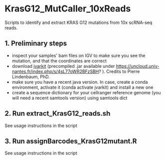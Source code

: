 # KrasG12_MutCaller_10xReads

Scripts to identify and extract KRAS G12 mutations from 10x scRNA-seq reads. 

## 1. Preliminary steps
* inspect your samples' bam files on IGV to make sure you see the mutation, and that the coordinates are correct
* download [jvarkit](https://github.com/lindenb/jvarkit) (precompiled .jar available under https://uncloud.univ-nantes.fr/index.php/s/4sL77oWR2BFzSBH? ). Credits to Pierre Lindenbaum, PhD.
* make sure you have a recent java version. In case, create a conda environment, activate it (conda activate jvarkit) and install a new one
* create a sequence dictionary for your cellranger reference genome (you will need a recent samtools version) using samtools dict

## 2. Run extract_KrasG12_reads.sh
See usage instructions in the script

## 3. Run assignBarcodes_KrasG12mutant.R
See usage instructions in the script
